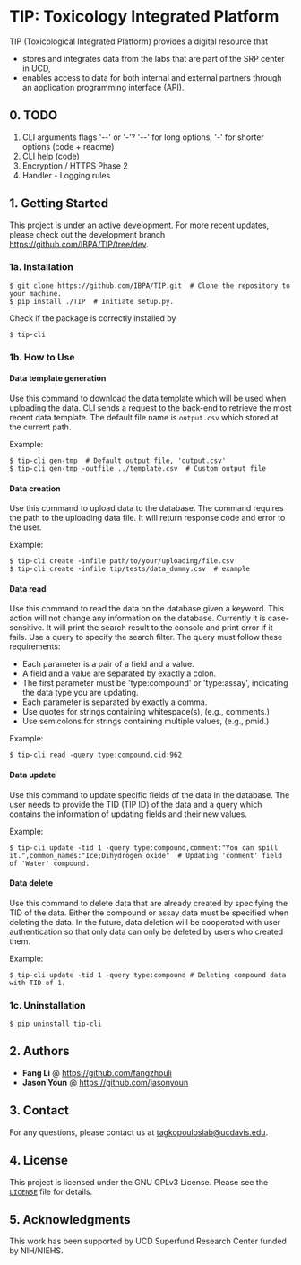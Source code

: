 # TIP: Toxicology Integrated Platform

TIP (Toxicological Integrated Platform) provides a digital resource that
- stores and integrates data from the labs that are part of the SRP center in UCD,
- enables access to data for both internal and external partners through an application programming interface (API).

## 0. TODO

1. CLI arguments flags '--' or '-'? '--' for long options, '-' for shorter options (code + readme)
2. CLI help (code)
3. Encryption / HTTPS Phase 2
4. Handler - Logging rules

## 1. Getting Started

This project is under an active development. For more recent updates, please check out the development branch https://github.com/IBPA/TIP/tree/dev.

### 1a. Installation
```
$ git clone https://github.com/IBPA/TIP.git  # Clone the repository to your machine.
$ pip install ./TIP  # Initiate setup.py.
```
Check if the package is correctly installed by
```
$ tip-cli
```

### 1b. How to Use

#### Data template generation

Use this command to download the data template which will be used when uploading the data. CLI sends a request to the back-end to retrieve the most recent data template. The default file name is ```output.csv``` which stored at the current path.

Example:
```console
$ tip-cli gen-tmp  # Default output file, 'output.csv'
$ tip-cli gen-tmp -outfile ../template.csv  # Custom output file
```

#### Data creation

Use this command to upload data to the database. The command requires the path to the uploading data file. It will return response code and error to the user.

Example:
```console
$ tip-cli create -infile path/to/your/uploading/file.csv
$ tip-cli create -infile tip/tests/data_dummy.csv  # example
```

#### Data read

Use this command to read the data on the database given a keyword. This action will not change any information on the database. Currently it is case-sensitive. It will print the search result to the console and print error if it fails. Use a query to specify the search filter. The query must follow these requirements:
- Each parameter is a pair of a field and a value.
- A field and a value are separated by exactly a colon.
- The first parameter must be 'type:compound' or 'type:assay', indicating the data type you are updating.
- Each parameter is separated by exactly a comma.
- Use quotes for strings containing whitespace(s), (e.g., comments.)
- Use semicolons for strings containing multiple values, (e.g., pmid.)

Example:
```console
$ tip-cli read -query type:compound,cid:962
```

#### Data update

Use this command to update specific fields of the data in the database. The user needs to provide the TID (TIP ID) of the data and a query which contains the information of updating fields and their new values.

Example:
```console
$ tip-cli update -tid 1 -query type:compound,comment:"You can spill it.",common_names:"Ice;Dihydrogen oxide"  # Updating 'comment' field of 'Water' compound.
```

#### Data delete

Use this command to delete data that are already created by specifying the TID of the data. Either the compound or assay data must be specified when deleting the data. In the future, data deletion will be cooperated with user authentication so that only data can only be deleted by users who created them.

Example:
```console
$ tip-cli update -tid 1 -query type:compound # Deleting compound data with TID of 1.
```

### 1c. Uninstallation

```console
$ pip uninstall tip-cli
```

## 2. Authors

- **Fang Li** @ https://github.com/fangzhouli
- **Jason Youn** @ https://github.com/jasonyoun

## 3. Contact

For any questions, please contact us at tagkopouloslab@ucdavis.edu.

## 4. License

This project is licensed under the GNU GPLv3 License. Please see the <code>[LICENSE](./LICENSE)</code> file for details.

## 5. Acknowledgments

This work has been supported by UCD Superfund Research Center funded by NIH/NIEHS.

